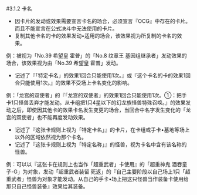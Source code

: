 #3.1.2        卡名
* 因卡片的发动或效果需要宣言卡名的场合，必须宣言『OCG』中存在的卡片。而且不能宣言在公式决斗中无法使用的卡片。
* 复制其他卡名的卡的效果发动•适用的场合，该效果视为所复制的卡名的效果。

例：被视为「No.39 希望皇 霍普」的「No.8 纹章王 基因组继承者」发动效果的场合，该效果视为由「No.39 希望皇 霍普」发动。
* 记述了『「特定卡名」的效果1回合只能使用1次。』或『这个卡名的卡的效果1回合只能使用1次。』的效果不受场上卡名变化的影响。

例：「龙宫的双使者」的『「龙宫的双使者」的效果1回合只能使用1次。①：把手卡1只怪兽丢弃才能发动。从卡组把1只4星以下的幻龙族怪兽特殊召唤。』的效果发动之后，即使因其他卡的效果卡名发生变更的场合，当回合中名字发生变化的「龙宫的双使者」也不能再度发动效果。
* 记述了『这张卡规则上视为「特定卡名」』的卡片，在卡组或手卡•墓地等场上以外的区域依然视为那个卡名。
* 记述了『这张卡规则上视为「特定名称」』的怪兽，视为卡名中含有该名称的怪兽。

例：可以以『这张卡在规则上也当作「超重武者」卡使用』的「超重神鬼 酒吞童子-G」为对象，发动「超重武者装留 死返」的『自己主要阶段以自己场上1只「超重武者」怪兽为对象才能发动。从自己的手卡•场上把这只怪兽当作装备卡使用给那只自己怪兽装备』效果给其装备。
